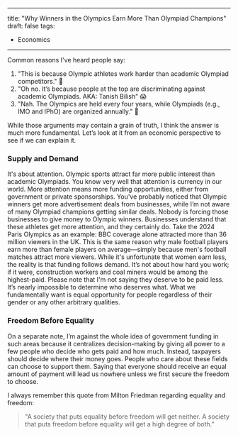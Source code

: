 
---
title: "Why Winners in the Olympics Earn More Than Olympiad Champions"
draft: false
tags:
  - Economics
---

Common reasons I've heard people say:

1. "This is because Olympic athletes work harder than academic Olympiad competitors." 💪
2. "Oh no. It’s because people at the top are discriminating against academic Olympiads. AKA: Tanish Bilish" 😱
3. "Nah. The Olympics are held every four years, while Olympiads (e.g., IMO and IPhO) are organized annually." 🧐

While those arguments may contain a grain of truth, I think the answer is much more fundamental. Let’s look at it from an economic perspective to see if we can explain it.

### Supply and Demand
It's about attention. Olympic sports attract far more public interest than academic Olympiads. You know very well that attention is currency in our world. More attention means more funding opportunities, either from government or private sponsorships. You've probably noticed that Olympic winners get more advertisement deals from businesses, while I’m not aware of many Olympiad champions getting similar deals. Nobody is forcing those businesses to give money to Olympic winners. Businesses understand that these athletes get more attention, and they certainly do. Take the 2024 Paris Olympics as an example: BBC coverage alone attracted more than 36 million viewers in the UK. This is the same reason why male football players earn more than female players on average—simply because men's football matches attract more viewers. While it's unfortunate that women earn less, the reality is that funding follows demand. It’s not about how hard you work; if it were, construction workers and coal miners would be among the highest-paid. Please note that I'm not saying they deserve to be paid less. It’s nearly impossible to determine who deserves what. What we fundamentally want is equal opportunity for people regardless of their gender or any other arbitrary qualities.

### Freedom Before Equality
On a separate note, I’m against the whole idea of government funding in such areas because it centralizes decision-making by giving all power to a few people who decide who gets paid and how much. Instead, taxpayers should decide where their money goes. People who care about these fields can choose to support them. Saying that everyone should receive an equal amount of payment will lead us nowhere unless we first secure the freedom to choose.

I always remember this quote from Milton Friedman regarding equality and freedom: 
> "A society that puts equality before freedom will get neither. A society that puts freedom before equality will get a high degree of both."

